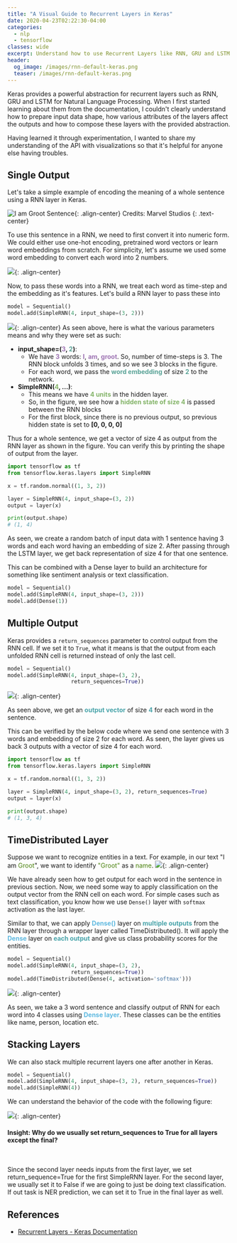 ```yaml
---
title: "A Visual Guide to Recurrent Layers in Keras"
date: 2020-04-23T02:22:30-04:00
categories:
  - nlp
  - tensorflow
classes: wide
excerpt: Understand how to use Recurrent Layers like RNN, GRU and LSTM in Keras with diagrams
header:
  og_image: /images/rnn-default-keras.png
  teaser: /images/rnn-default-keras.png
---
```


Keras provides a powerful abstraction for recurrent layers such as RNN, GRU and LSTM for Natural Language Processing. When I first started learning about them from the documentation, I couldn't clearly understand how to prepare input data shape, how various attributes of the layers affect the outputs and how to compose these layers with the provided abstraction.

Having learned it through experimentation, I wanted to share my understanding of the API with visualizations so that it's helpful for anyone else having troubles.

## Single Output
Let's take a simple example of encoding the meaning of a whole sentence using a RNN layer in Keras.

![I am Groot Sentence](/images/i-am-groot-sentence.png){: .align-center}
Credits: Marvel Studios
{: .text-center}

To use this sentence in a RNN, we need to first convert it into numeric form. We could either use one-hot encoding, pretrained word vectors or learn word embeddings from scratch. For simplicity, let's assume we used some word embedding to convert each word into 2 numbers.

![](/images/i-am-groot-embedding.png){: .align-center}

Now, to pass these words into a RNN, we treat each word as time-step and the embedding as it's features. Let's build a RNN layer to pass these into
```python
model = Sequential()
model.add(SimpleRNN(4, input_shape=(3, 2)))
```

![](/images/rnn-default-keras.png){: .align-center} 
As seen above, here is what the various parameters means and why they were set as such:  

- **input_shape=(<span style="color: #9e74b3;">3</span>, <span style="color: #5aa397;">2</span>)**:  
    - We have <span style="color: #9e74b3;font-weight: bold;">3</span> words: <span style="color: #9e74b3;font-weight: bold;">I</span>, <span style="color: #9e74b3;font-weight: bold;">am</span>, <span style="color: #9e74b3;font-weight: bold;">groot</span>. So, number of time-steps is 3. The RNN block unfolds 3 times, and so we see 3 blocks in the figure.
    - For each word, we pass the <span style="color: #5aa397;font-weight: bold;">word embedding</span> of size <span style="color: #5aa397;font-weight: bold;">2</span> to the network.
- **SimpleRNN(<span style="color: #84b469;">4</span>, ...)**:  
    - This means we have <span style="color: #84b469; font-weight: bold;">4 units</span> in the hidden layer.
    - So, in the figure, we see how a <span style="color: #84b469; font-weight: bold;">hidden state of size 4</span> is passed between the RNN blocks
    - For the first block, since there is no previous output, so previous hidden state is set to **[0, 0, 0, 0]**

Thus for a whole sentence, we get a vector of size 4 as output from the RNN layer as shown in the figure. You can verify this by printing the shape of output from the layer.
```python
import tensorflow as tf
from tensorflow.keras.layers import SimpleRNN

x = tf.random.normal((1, 3, 2))

layer = SimpleRNN(4, input_shape=(3, 2))
output = layer(x)

print(output.shape)
# (1, 4)
```
As seen, we create a random batch of input data with 1 sentence having 3 words and each word having an embedding of size 2. After passing through the LSTM layer, we get back representation of size 4 for that one sentence.


This can be combined with a Dense layer to build an architecture for something like sentiment analysis or text classification.
```python
model = Sequential()
model.add(SimpleRNN(4, input_shape=(3, 2)))
model.add(Dense(1))
```

## Multiple Output
Keras provides a `return_sequences` parameter to control output from the RNN cell. If we set it to `True`, what it means is that the output from each unfolded RNN cell is returned instead of only the last cell.
```python 
model = Sequential()
model.add(SimpleRNN(4, input_shape=(3, 2), 
                    return_sequences=True))
```

![](/images/rnn-return-sequences.png){: .align-center}

As seen above, we get an <span style="color: #49a4aa; font-weight: bold;">output vector</span> of size  <span style="color: #49a4aa; font-weight: bold;">4</span> for each word in the sentence. 

This can be verified by the below code where we send one sentence with 3 words and embedding of size 2 for each word. As seen, the layer gives us back 3 outputs with a vector of size 4 for each word.

```python
import tensorflow as tf
from tensorflow.keras.layers import SimpleRNN

x = tf.random.normal((1, 3, 2))

layer = SimpleRNN(4, input_shape=(3, 2), return_sequences=True)
output = layer(x)

print(output.shape)
# (1, 3, 4)
```

## TimeDistributed Layer
Suppose we want to recognize entities in a text. For example, in our text "I am <span style="color: #4a820d;">Groot</span>", we want to identify <span style="color: #4a820d;">"Groot"</span> as a <span style="color: #4a820d;">name</span>.
![](/images/keras-groot-ner.png){: .align-center}

We have already seen how to get output for each word in the sentence in previous section. Now, we need some way to apply classification on the output vector from the RNN cell on each word. For simple cases such as text classification, you know how we use `Dense()` layer with `softmax` activation as the last layer.  

Similar to that, we can apply <span style="color: #5fb9e0; font-weight: bold;">Dense()</span> layer on <span style="color: #49a4aa; font-weight: bold;">multiple outputs</span> from the RNN layer through a wrapper layer called TimeDistributed(). It will apply the <span style="color: #5fb9e0; font-weight: bold;">Dense</span> layer on <span style="color: #49a4aa; font-weight: bold;">each output</span> and give us class probability scores for the entities. 

```python 
model = Sequential()
model.add(SimpleRNN(4, input_shape=(3, 2), 
                    return_sequences=True))
model.add(TimeDistributed(Dense(4, activation='softmax')))
```

![](/images/keras-time-distributed.png){: .align-center}


As seen, we take a 3 word sentence and classify output of RNN for each word into 4 classes using <span style="color: #5fb9e0; font-weight: bold;">Dense layer</span>. These classes can be the entities like name, person, location etc.

## Stacking Layers
We can also stack multiple recurrent layers one after another in Keras.
```python
model = Sequential()
model.add(SimpleRNN(4, input_shape=(3, 2), return_sequences=True))
model.add(SimpleRNN(4))
```

We can understand the behavior of the code with the following figure:  

![](/images/rnn-stacked.png){: .align-center}

<div class="notice--info">
<h4 class="no_toc">Insight: Why do we usually set return_sequences to True for all layers except the final?</h4> 
<br>
<p>
Since the second layer needs inputs from the first layer, we set return_sequence=True for the first SimpleRNN layer. For the second layer, we usually set it to False if we are going to just be doing text classification. If out task is NER prediction, we can set it to True in the final layer as well.
</p>
</div>


## References
- [Recurrent Layers - Keras Documentation](https://keras.io/layers/recurrent/)